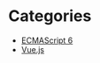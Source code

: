 # Categories

* [ECMAScript 6](https://github.com/robinslee/My-learning-notes/edit/master/ES6.md)
* [Vue.js](https://github.com/robinslee/My-learning-notes/edit/master/Vue.md)
